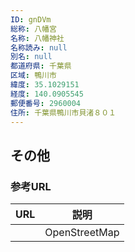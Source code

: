 ```yaml
---
ID: gnDVm
総称: 八幡宮
名称: 八幡神社
名称読み: null
別名: null
都道府県: 千葉県
区域: 鴨川市
緯度: 35.1029151
経度: 140.0905545
郵便番号: 2960004
住所: 千葉県鴨川市貝渚８０１
---
```


## その他

### 参考URL

| URL | 説明          |
| --- | ------------- |
|     | OpenStreetMap |
